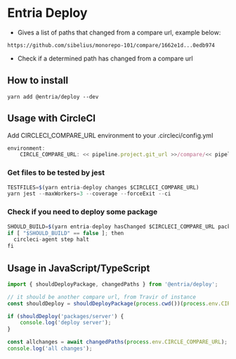 # Entria Deploy

- Gives a list of paths that changed from a compare url, example below:

```
https://github.com/sibelius/monorepo-101/compare/1662e1d...0edb974
```

- Check if a determined path has changed from a compare url

## How to install

```
yarn add @entria/deploy --dev
```

## Usage with CircleCI

Add CIRCLECI_COMPARE_URL environment to your .circleci/config.yml

```jsx
environment:
    CIRCLE_COMPARE_URL: << pipeline.project.git_url >>/compare/<< pipeline.git.base_revision >>...<<pipeline.git.revision>>
```

### Get files to be tested by jest

```jsx
TESTFILES=$(yarn entria-deploy changes $CIRCLECI_COMPARE_URL)
yarn jest --maxWorkers=3 --coverage --forceExit --ci
```

### Check if you need to deploy some package
```jsx
SHOULD_BUILD=$(yarn entria-deploy hasChanged $CIRCLECI_COMPARE_URL packages/api)
if [ "$SHOULD_BUILD" == false ]; then
  circleci-agent step halt
fi
```

## Usage in JavaScript/TypeScript

```jsx
import { shouldDeployPackage, changedPaths } from '@entria/deploy';

// it should be another compare url, from Travir of instance
const shouldDeploy = shouldDeployPackage(process.cwd())(process.env.CIRCLE_COMPARE_URL);

if (shouldDeploy('packages/server') {
    console.log('deploy server');
}

const allchanges = await changedPaths(process.env.CIRCLE_COMPARE_URL);
console.log('all changes');
```
